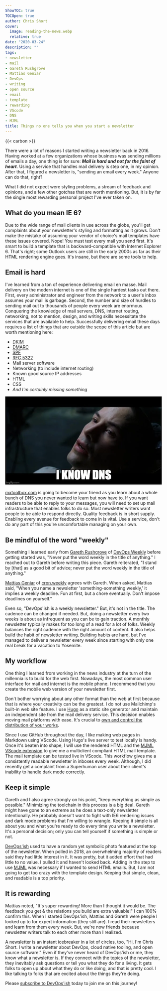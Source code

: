 ```yaml
---
ShowTOC: true
TOCOpen: true
author: Chris Short
cover:
  image: reading-the-news.webp
  relative: true
date: "2020-03-24"
description: ""
tags:
- newsletter
- mail
- Gareth Rushgrove
- Mattias Geniar
- DevOps
- writing
- open source
- email
- template
- rewarding
- VScode
- DNS
- MJML
title: Things no one tells you when you start a newsletter
---
```


{{< carbon >}}

There were a lot of reasons I started writing a newsletter back in 2016. Having worked at a few organizations whose business was sending millions of emails a day, one thing is for sure: ***Mail is hard and not for the faint of heart***. Using a service that handles mail delivery is step one, in my opinion. After that, I figured a newsletter is, "sending an email every week." Anyone can do that, right?

What I did not expect were styling problems, a stream of feedback and opinions, and a few other gotchas that are worth mentioning. But, it is by far the single most rewarding personal project I've ever taken on.


## What do you mean IE 6?

Due to the wide range of mail clients in use across the globe, you'll get complaints about your newsletter's styling and formatting as it grows. Don't make the mistake of assuming your vendor of choice's mail templates have these issues covered. Nope! You must test every mail you send first. It's smart to build a template that is backward-compatible with Internet Explorer 6. That's right; some Outlook users are still in the early 2000s as far as their HTML rendering engine goes. It's insane, but there are some tools to help.

## Email is hard

I've learned from a ton of experience delivering email en masse. Mail delivery on the modern internet is one of the single hardest tasks out there. First, every administrator and engineer from the network to a user's inbox assumes your mail is garbage. Second, the number and size of hurdles to sending mail out to thousands of people every week are enormous. Conquering the knowledge of mail servers, DNS, internet routing, networking, not to mention, design, and writing skills necessitate the services that are available to help. Successfully delivering email these days requires a list of things that are outside the scope of this article but are worth mentioning here:

* [DKIM](https://tools.ietf.org/html/rfc6376)
* [DMARC](https://dmarc.org/resources/specification/)
* [SPF](https://tools.ietf.org/html/rfc7208)
* [RFC 5322](https://tools.ietf.org/html/rfc5322)
* Mail server software
* Networking (to include internet routing)
* Known good source IP addresses
* HTML
* CSS
* *And I'm certainly missing something*

![Neo from The Matrix saying, "I know DNS" instead of "I know Kung Fu."](matrix-neo-i-know-dns.webp)

[mxtoolbox.com](https://mxtoolbox.com/) is going to become your friend as you learn about a whole bunch of DNS you never wanted to learn but now have to. If you want readers to be able to reply to your messages, you will need to set up mail infrastructure that enables folks to do so. Most newsletter writers want people to be able to respond directly. Quality feedback is in short supply. Enabling every avenue for feedback to come in is vital. Use a service, don't do any part of this you're uncomfortable  managing on your own.

## Be mindful of the word "weekly"

Something I learned early from [Gareth Rushgrove](https://morethanseven.net/) of [DevOps Weekly](https://www.devopsweekly.com/) before getting started was, "Never put the word weekly in the title of anything." I reached out to Gareth before writing this piece. Gareth reiterated, "I stand by [that] as a good bit of advice; never put the word weekly in the title of anything."

[Mattias Geniar](https://ma.ttias.be/) of [cron.weekly](https://ma.ttias.be/cronweekly/) agrees with Gareth. When asked, Mattias said, "When you name a newsletter 'something-something weekly,' it implies a weekly deadline. Fun at first, but a chore eventually. Don't impose deadlines on yourself."

Even so, "DevOps'ish is a weekly newsletter." But, it's not in the title. The cadence can be changed if needed. But, doing a newsletter every two weeks is about as infrequent as you can be to gain traction. A monthly newsletter typically makes for too long of a read for a lot of folks. Weekly balances the right cadence with the right amount of content. It also helps build the habit of newsletter writing. Building habits are hard, but I've managed to deliver a newsletter every week since starting with only one real break for a vacation to Yosemite.

## My workflow

One thing I learned from working in the news industry at the turn of the millennia is to build for the web first. Nowadays, the most common user interface for mail and internet is the mobile phone. I recommend that you create the mobile web version of your newsletter first.

Don't bother worrying about any other format than the web at first because that is where your creativity can be the greatest. I do not use Mailchimp's built-in web site feature. I use [Hugo](https://gohugo.io/) as a static site generator and maintain an independent site from the mail delivery service. This decision enables moving mail platforms with ease. It's crucial to [own and control the distribution of your works](https://nomedium.dev/).

Since I use GitHub throughout the day, I like making web pages in Markdown using VScode. Using Hugo's live server to test locally is handy. Once it's beaten into shape, I will use the rendered HTML and the [MJML VScode extension](https://marketplace.visualstudio.com/items?itemName=attilabuti.vscode-mjml) to give me a multiclient compliant HTML mail template. The mail template can be tested live in VScode. This workflow gives me a consistently readable newsletter in inboxes every week. Although, I did recently get a complaint from a Superhuman user about their client's inability to handle dark mode correctly.

## Keep it simple

Gareth and I also agree strongly on his point, "keep everything as simple as possible." Minimizing the toolchain in this process is a big deal. Gareth might have gone to an extreme as he does a text-only newsletter intentionally. He probably doesn't want to fight with IE6 rendering issues and dark mode problems that I'm willing to wrangle. Keeping it simple is all about you and what you're ready to do every time you write a newsletter. It's a personal decision; only you can tell yourself if something is simple or not.

[DevOps'ish](https://devopsish.com/) used to have a random yet symbolic photo featured at the top of the newsletter. When polled in 2018, an overwhelming majority of readers said they had little interest in it. It was pretty, but it added effort that had little to no value. I pulled it and haven't looked back. Adding in the step to use [MJML](https://mjml.io/) was necessary if I wanted to send HTML emails. But, I am not going to get too crazy with the template design. Keeping that simple, clean, and readable is a top priority.

## It is rewarding

Mattias noted, "It's super rewarding! More than I thought it would be. The feedback you get & the relations you build are extra valuable!" I can 100% confirm this. When I started DevOps'ish, Mattias and Gareth were people I looked up to for expert information (they still are). I read their newsletters and learn from them every week. But, we're now friends because newsletter writers talk to each other more than I realized.

A newsletter is an instant icebreaker in a lot of circles, too, "Hi, I'm Chris Short. I write a newsletter about DevOps, cloud native tooling, and open source software." Even if they've never heard of DevOps'ish or me, they know what a newsletter is. If they connect with the topics of the newsletter, they inevitably ask questions or tell you what they do for a living. It gets folks to open up about what they do or like doing, and that is pretty cool. I like talking to folks that are excited about the things they're doing.

Please [subscribe to DevOps'ish](https://devopsish.com/subscribe/) today to join me on this journey!
